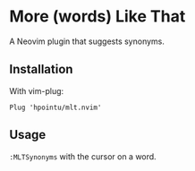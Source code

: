 # More (words) Like That

A Neovim plugin that suggests synonyms.

## Installation

With vim-plug:

```
Plug 'hpointu/mlt.nvim'
```

## Usage

`:MLTSynonyms` with the cursor on a word.
